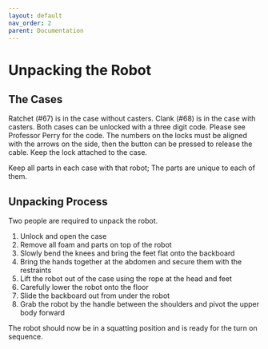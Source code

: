 ```yaml
---
layout: default
nav_order: 2
parent: Documentation
---
```


# Unpacking the Robot

## The Cases

Ratchet (#67) is in the case without casters. Clank (#68) is in the case with casters. Both cases can be unlocked with a three digit code. Please see Professor Perry for the code. The numbers on the locks must be aligned with the arrows on the side, then the button can be pressed to release the cable. Keep the lock attached to the case.

Keep all parts in each case with that robot; The parts are unique to each of them.

## Unpacking Process

Two people are required to unpack the robot.

1. Unlock and open the case
2. Remove all foam and parts on top of the robot
3. Slowly bend the knees and bring the feet flat onto the backboard
4. Bring the hands together at the abdomen and secure them with the restraints
5. Lift the robot out of the case using the rope at the head and feet
6. Carefully lower the robot onto the floor
7. Slide the backboard out from under the robot
8. Grab the robot by the handle between the shoulders and pivot the upper body forward

The robot should now be in a squatting position and is ready for the turn on sequence.
